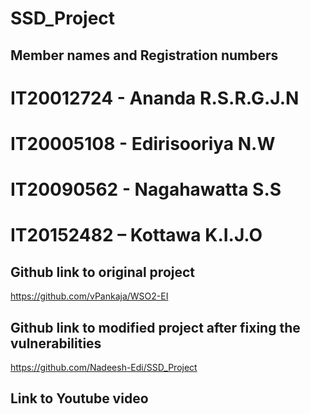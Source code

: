 # SSD_Project

## Member names and Registration numbers
# IT20012724 - Ananda R.S.R.G.J.N
# IT20005108 - Edirisooriya N.W
# IT20090562 - Nagahawatta S.S
# IT20152482 – Kottawa K.I.J.O

## Github link to original project
https://github.com/vPankaja/WSO2-EI

## Github link to modified project after fixing the vulnerabilities
https://github.com/Nadeesh-Edi/SSD_Project

## Link to Youtube video
